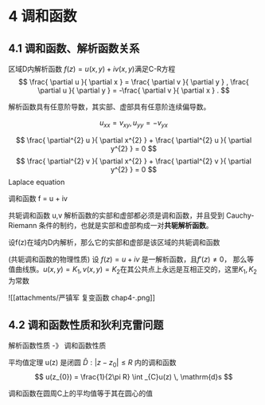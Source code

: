 # 4 调和函数

## 4.1 调和函数、解析函数关系

区域D内解析函数 ${ f(z) = u(x,y) + iv(x,y) }$满足C-R方程
$$
\frac{ \partial u }{ \partial x } = \frac{ \partial v }{ \partial y } , \frac{ \partial u }{ \partial y } = -\frac{ \partial v }{ \partial x } .
$$

解析函数具有任意阶导数，其实部、虚部具有任意阶连续偏导数。

$$
u_{xx} = v_{xy}, u_{yy} = -v_{yx}
$$

$$
\frac{ \partial^{2} u }{ \partial x^{2} } + \frac{ \partial^{2} u }{ \partial y^{2} }  = 0
$$
$$
\frac{ \partial^{2} v }{ \partial x^{2} } + \frac{ \partial^{2} v }{ \partial y^{2} }  = 0
$$
Laplace equation

调和函数 f = u + iv

共轭调和函数 u,v
解析函数的实部和虚部都必须是调和函数，并且受到 Cauchy-Riemann 条件的制约，也就是实部和虚部构成一对**共轭解析函数**。

设f(z)在域内D内解析，那么它的实部和虚部是该区域的共轭调和函数


(共轭调和函数的物理性质)  设 ${ f(z) = u + iv }$ 是一解析函数，且${ f'(z) \neq 0 }$， 那么等值曲线族。${ u(x,y) = K_{1}, v(x,y) = K_{2} }$在其公共点上永远是互相正交的，这里${ K_{1},K_{2} }$为常数

![[attachments/严镇军 复变函数 chap4-.png]]



## 4.2 调和函数性质和狄利克雷问题


解析函数性质 -》 调和函数性质

平均值定理
u(z) 是闭圆 ${ \bar{D}:\lvert z-z_{0} \rvert \leq R  }$ 内的调和函数
$$
u(z_{0}) = \frac{1}{2\pi R} \int _{C}u(z) \, \mathrm{d}s 
$$

调和函数在圆周C上的平均值等于其在圆心的值

